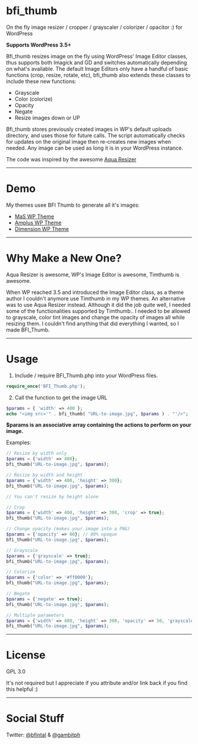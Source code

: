 bfi_thumb
=========

On the fly image resizer / cropper / grayscaler / colorizer / opacitor :) for WordPress

**Supports WordPress 3.5+**

Bfi_thumb resizes image on the fly using WordPress' Image Editor classes, thus supports both Imagick and GD and switches automatically depending on what's available. The default Image Editors only have a handful of basic functions (crop, resize, rotate, etc), bfi_thumb also extends these classes to include these new functions:
* Grayscale
* Color (colorize)
* Opacity
* Negate
* Resize images down or UP

Bfi_thumb stores previously created images in WP's default uploads directory, and uses those for future calls. The script automatically checks for updates on the original image then re-creates new images when needed. Any image can be used as long it is in your WordPress instance.

The code was inspired by the awesome [Aqua Resizer](https://github.com/sy4mil/Aqua-Resizer/blob/master/aq_resizer.php)

<hr>

Demo
====

My themes usee BFI Thumb to generate all it's images:
* [MaS WP Theme](http://themeforest.net/item/mas-multilingual-responsive-multipurpose-theme/full_screen_preview/3978788?ref=bfintal)
* [Amplus WP Theme](http://themeforest.net/item/amplus-responsive-multilingual-wordpress-theme/full_screen_preview/180353?ref=bfintal)
* [Dimension WP Theme](http://themeforest.net/item/dimension-retina-responsive-multipurpose-theme/full_screen_preview/5495659?ref=bfintal)

<hr>

Why Make a New One?
===================

Aqua Resizer is awesome, WP's Image Editor is awesome, Timthumb is awesome.

When WP reached 3.5 and introduced the Image Editor class, as a theme author I couldn't anymore use Timthumb in my WP themes. An alternative was to use Aqua Resizer instead. Although it did the job quite well, I needed some of the functionalities supported by Timthumb.. I needed to be allowed to grayscale, color tint images and change the opacity of images all while resizing them. I couldn't find anything that did everything I wanted, so I made BFI_Thumb.

<hr>

Usage
=====

1. Include / require BFI_Thumb.php into your WordPress files.

```php
require_once('BFI_Thumb.php');
```

2. Call the function to get the image URL

```php
$params = { 'width' => 400 };
echo "<img src='" . bfi_thumb( "URL-to-image.jpg", $params ) . "'/>";
```
    
**$params is an associative array containing the actions to perform on your image.**

Examples:

```php
// Resize by width only
$params = {'width' => 400};
bfi_thumb("URL-to-image.jpg", $params);

// Resize by width and height
$params = {'width' => 400, 'height' => 300};
bfi_thumb("URL-to-image.jpg", $params);

// You can't resize by height alone

// Crop
$params = {'width' => 400, 'height' => 300, 'crop' => true};
bfi_thumb("URL-to-image.jpg", $params);

// Change opacity (makes your image into a PNG)
$params = {'opacity' => 80}; // 80% opaque
bfi_thumb("URL-to-image.jpg", $params);

// Grayscale
$params = {'grayscale' => true};
bfi_thumb("URL-to-image.jpg", $params);

// Colorize
$params = {'color' => '#ff0000'};
bfi_thumb("URL-to-image.jpg", $params);

// Negate
$params = {'negate' => true};
bfi_thumb("URL-to-image.jpg", $params);

// Multiple parameters
$params = {'width' => 400, 'height' => 300, 'opacity' => 50, 'grayscale' => true, 'colorize' => '#ff0000'};
bfi_thumb("URL-to-image.jpg", $params);
```

<hr>

License
=======
GPL 3.0

It's not required but I appreciate if you attribute and/or link back if you find this helpful :)

<hr>

Social Stuff
============

Twitter: [@bfintal](https://twitter.com/bfintal) & [@gambitph](https://twitter.com/gambitph)
